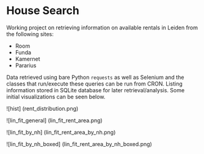 # House Search

Working project on retrieving information on available rentals in Leiden from the following sites:
* Room
* Funda
* Kamernet
* Pararius

Data retrieved using bare Python `requests` as well as Selenium and the classes that run/execute these queries can be run from CRON. Listing information stored in SQLite database for later retrieval/analysis. Some initial visualizations can be seen below.

![hist] (rent_distribution.png)

![lin_fit_general] (lin_fit_rent_area.png)

![lin_fit_by_nh] (lin_fit_rent_area_by_nh.png)

![lin_fit_by_nh_boxed] (lin_fit_rent_area_by_nh_boxed.png)
